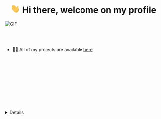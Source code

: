 

<h1 align="center"><img src="https://raw.githubusercontent.com/ABSphreak/ABSphreak/master/gifs/Hi.gif" width="30px" /> Hi there, welcome on my profile </h1>

<div>
<img align="left" alt="GIF" src="https://appstickers-cdn.appadvice.com/838500730/840554602/316be16efe02a75905b6a1a114c721b2-2.gif" />
</div>

<br>
<br>
<br>
<br>

  <div>

- 👨‍💻 All of my projects are available  [here](https://github.com/wlhmmxrtz?tab=repositories)

</div>
<br>
<br>
<br>
<br>
<br>
</br>
</br>
</br>
</br>
</br>
<div>
<details>
